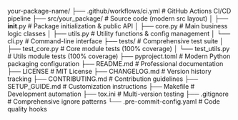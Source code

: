 your-package-name/
├── .github/workflows/ci.yml    # GitHub Actions CI/CD pipeline
├── src/your_package/           # Source code (modern src layout)
│   ├── __init__.py            # Package initialization & public API
│   ├── core.py                # Main business logic classes
│   ├── utils.py               # Utility functions & config management
│   └── cli.py                 # Command-line interface
├── tests/                     # Comprehensive test suite
│   ├── test_core.py          # Core module tests (100% coverage)
│   └── test_utils.py         # Utils module tests (100% coverage)
├── pyproject.toml            # Modern Python packaging configuration
├── README.md                 # Professional documentation
├── LICENSE                   # MIT License
├── CHANGELOG.md              # Version history tracking
├── CONTRIBUTING.md           # Contribution guidelines
├── SETUP_GUIDE.md           # Customization instructions
├── Makefile                 # Development automation
├── tox.ini                  # Multi-version testing
├── .gitignore              # Comprehensive ignore patterns
└── .pre-commit-config.yaml # Code quality hooks
